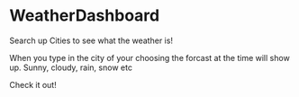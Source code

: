 # WeatherDashboard

Search up Cities to see what the weather is!

When you type in the city of your choosing the forcast at the time will show up. Sunny, cloudy, rain, snow etc

Check it out!